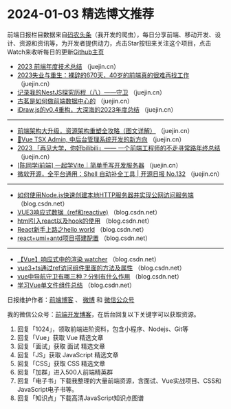 # 2024-01-03 精选博文推荐

前端日报栏目数据来自[码农头条](http://toutiao.qdkfweb.cn/)（我开发的爬虫），每日分享前端、移动开发、设计、资源和资讯等，为开发者提供动力，点击Star按钮来关注这个项目，点击Watch来收听每日的更新[Github主页](https://github.com/kujian/frontendDaily)
* [2023 前端年度技术总结](https://juejin.cn/post/7318561797451939881) （juejin.cn）
* [2023失业与重生：裸辞的670天，40岁的前端真的很难再找工作](https://juejin.cn/post/7318379549720723475) （juejin.cn）
* [记录我的NestJS探究历程（八）——守卫](https://juejin.cn/post/7317870445323010084) （juejin.cn）
* [古茗是如何做前端数据中心的](https://juejin.cn/post/7319181157501026331) （juejin.cn）
* [iDraw.js的v0.4重构，大深海的2023年度总结](https://juejin.cn/post/7318224345792413696) （juejin.cn）

***
* [前端架构大升级，资源架构重塑全攻略（图文详解）](https://juejin.cn/post/7314851288083988480) （juejin.cn）
* [🎉Vue TSX Admin, 中后台管理系统开发的新方向](https://juejin.cn/post/7318446251631804467) （juejin.cn）
* [2023 「再见大学，你好bilibili」—— 一个前端工程师的不走寻常路年终总结](https://juejin.cn/post/7318027706998505511) （juejin.cn）
* [[陈同学i前端] 一起学Vite｜简单手写开发服务器](https://juejin.cn/post/7317820788547076115) （juejin.cn）
* [微软开源，全平台通用：Shell 自动补全工具 | 开源日报 No.132](https://juejin.cn/post/7318341249811054592) （juejin.cn）

***
* [如何使用Node.js快速创建本地HTTP服务器并实现公网访问服务端](https://blog.csdn.net/qyj19920704/article/details/135340947) （blog.csdn.net）
* [VUE3响应式数据（ref和reactive)](https://blog.csdn.net/HUmOrOus02/article/details/135334476) （blog.csdn.net）
* [html引入react以及hook的使用](https://blog.csdn.net/daddykei/article/details/135344092) （blog.csdn.net）
* [React新手上路之hello world](https://blog.csdn.net/huangjuan0229/article/details/135346148) （blog.csdn.net）
* [react+umi+antd项目搭建配置](https://blog.csdn.net/hxbao/article/details/135347000) （blog.csdn.net）

***
* [【Vue】响应式中的渲染 watcher](https://blog.csdn.net/cannotbecounted/article/details/135333727) （blog.csdn.net）
* [vue3+ts通过ref访问组件里面的方法及属性](https://blog.csdn.net/weixin_47000834/article/details/135347255) （blog.csdn.net）
* [vue中导航守卫有哪三种？分别有什么作用](https://blog.csdn.net/qq_68695044/article/details/135332283) （blog.csdn.net）
* [学习Vue单文件组件总结](https://blog.csdn.net/heliang399/article/details/135331342) （blog.csdn.net）

日报维护作者：[前端博客](https://qdkfweb.cn/) 、 [微博](http://weibo.com/kujian) 和 [微信公众号](https://open.weixin.qq.com/qr/code?username=caibaojian_com)

我的微信公众号：[前端开发博客](https://open.weixin.qq.com/qr/code?username=caibaojian_com)，在后台回复以下关键字可以获取资源。

1. 回复「1024」，领取前端进阶资料，包含小程序、Nodejs、Git等
2. 回复「Vue」获取 Vue 精选文章
3. 回复「面试」获取 面试 精选文章
4. 回复「JS」获取 JavaScript 精选文章
5. 回复「CSS」获取 CSS 精选文章
6. 回复「加群」进入500人前端精英群
7. 回复「电子书」下载我整理的大量前端资源，含面试、Vue实战项目、CSS和JavaScript电子书等。
8. 回复「知识点」下载高清JavaScript知识点图谱